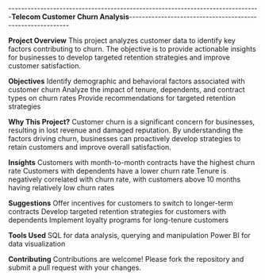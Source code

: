 -------------------------------------------------------------------------------**Telecom Customer Churn Analysis**-----------------------------------------------------------

**Project Overview**
This project analyzes customer data to identify key factors contributing to churn. The objective is to provide actionable insights for businesses to develop targeted retention strategies and improve customer satisfaction.

**Objectives**
Identify demographic and behavioral factors associated with customer churn
Analyze the impact of tenure, dependents, and contract types on churn rates
Provide recommendations for targeted retention strategies

**Why This Project?**
Customer churn is a significant concern for businesses, resulting in lost revenue and damaged reputation. By understanding the factors driving churn, businesses can proactively develop strategies to retain customers and improve overall satisfaction.

**Insights**
Customers with month-to-month contracts have the highest churn rate
Customers with dependents have a lower churn rate
Tenure is negatively correlated with churn rate, with customers above 10 months having relatively low churn rates

**Suggestions**
Offer incentives for customers to switch to longer-term contracts
Develop targeted retention strategies for customers with dependents
Implement loyalty programs for long-tenure customers

**Tools Used**
SQL for data analysis, querying and manipulation
Power BI for data visualization

**Contributing**
Contributions are welcome! Please fork the repository and submit a pull request with your changes.
